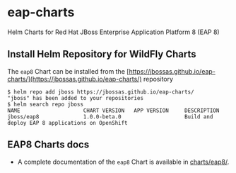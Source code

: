 # eap-charts
Helm Charts for Red Hat JBoss Enterprise Application Platform 8 (EAP 8)

## Install Helm Repository for WildFly Charts

The `eap8` Chart can be installed from the [https://jbossas.github.io/eap-charts/](https://jbossas.github.io/eap-charts/) repository

```
$ helm repo add jboss https://jbossas.github.io/eap-charts/
"jboss" has been added to your repositories
$ helm search repo jboss
NAME                    CHART VERSION   APP VERSION     DESCRIPTION
jboss/eap8            	1.0.0-beta.0       	           	Build and deploy EAP 8 applications on OpenShift
````

## EAP8 Charts docs

* A complete documentation of the `eap8` Chart is available in [charts/eap8/](./charts/eap8/README.md).
